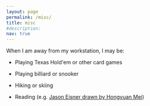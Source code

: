 ```yaml
---
layout: page
permalink: /misc/
title: misc
#description: 
nav: true
---
```


When I am away from my workstation, I may be:

* Playing Texas Hold'em or other card games

* Playing billiard or snooker 

* Hiking or skiing 

* Reading (e.g. [Jason Eisner drawn by Hongyuan Mei]())